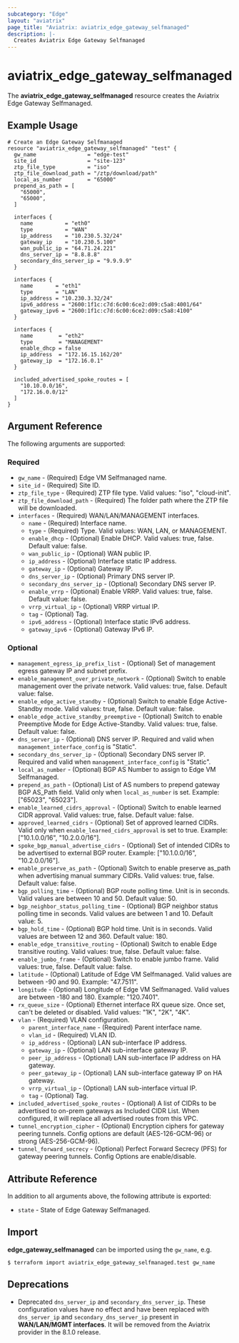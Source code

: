 ```yaml
---
subcategory: "Edge"
layout: "aviatrix"
page_title: "Aviatrix: aviatrix_edge_gateway_selfmanaged"
description: |-
  Creates Aviatrix Edge Gateway Selfmanaged
---
```


# aviatrix_edge_gateway_selfmanaged

The **aviatrix_edge_gateway_selfmanaged** resource creates the Aviatrix Edge Gateway Selfmanaged.

## Example Usage

```hcl
# Create an Edge Gateway Selfmanaged
resource "aviatrix_edge_gateway_selfmanaged" "test" {
  gw_name                = "edge-test"
  site_id                = "site-123"
  ztp_file_type          = "iso"
  ztp_file_download_path = "/ztp/download/path"
  local_as_number        = "65000"
  prepend_as_path = [
    "65000",
    "65000",
  ]

  interfaces {
    name          = "eth0"
    type          = "WAN"
    ip_address    = "10.230.5.32/24"
    gateway_ip    = "10.230.5.100"
    wan_public_ip = "64.71.24.221"
    dns_server_ip = "8.8.8.8"
    secondary_dns_server_ip = "9.9.9.9"
  }

  interfaces {
    name       = "eth1"
    type       = "LAN"
    ip_address = "10.230.3.32/24"
    ipv6_address = "2600:1f1c:c7d:6c00:6ce2:d09:c5a8:4001/64"
    gateway_ipv6 = "2600:1f1c:c7d:6c00:6ce2:d09:c5a8:4100"
  }

  interfaces {
    name        = "eth2"
    type        = "MANAGEMENT"
    enable_dhcp = false
    ip_address  = "172.16.15.162/20"
    gateway_ip  = "172.16.0.1"
  }

  included_advertised_spoke_routes = [
    "10.10.0.0/16",
    "172.16.0.0/12"
  ]
}
```

## Argument Reference

The following arguments are supported:

### Required
* `gw_name` - (Required) Edge VM Selfmanaged name.
* `site_id` - (Required) Site ID.
* `ztp_file_type` - (Required) ZTP file type. Valid values: "iso", "cloud-init".
* `ztp_file_download_path` - (Required) The folder path where the ZTP file will be downloaded.
* `interfaces` - (Required) WAN/LAN/MANAGEMENT interfaces.
  * `name` - (Required) Interface name.
  * `type` - (Required) Type. Valid values: WAN, LAN, or MANAGEMENT.
  * `enable_dhcp` - (Optional) Enable DHCP. Valid values: true, false. Default value: false.
  * `wan_public_ip` - (Optional) WAN public IP.
  * `ip_address` - (Optional) Interface static IP address.
  * `gateway_ip` - (Optional) Gateway IP.
  * `dns_server_ip` - (Optional) Primary DNS server IP.
  * `secondary_dns_server_ip` - (Optional) Secondary DNS server IP.
  * `enable_vrrp` - (Optional) Enable VRRP. Valid values: true, false. Default value: false.
  * `vrrp_virtual_ip` - (Optional) VRRP virtual IP.
  * `tag` - (Optional) Tag.
  * `ipv6_address` - (Optional) Interface static IPv6 address.
  * `gateway_ipv6` - (Optional) Gateway IPv6 IP.


### Optional
* `management_egress_ip_prefix_list` - (Optional) Set of management egress gateway IP and subnet prefix.
* `enable_management_over_private_network` - (Optional) Switch to enable management over the private network. Valid values: true, false. Default value: false.
* `enable_edge_active_standby` - (Optional) Switch to enable Edge Active-Standby mode. Valid values: true, false. Default value: false.
* `enable_edge_active_standby_preemptive` - (Optional) Switch to enable Preemptive Mode for Edge Active-Standby. Valid values: true, false. Default value: false.
* `dns_server_ip` - (Optional) DNS server IP. Required and valid when `management_interface_config` is "Static".
* `secondary_dns_server_ip` - (Optional) Secondary DNS server IP. Required and valid when `management_interface_config` is "Static".
* `local_as_number` - (Optional) BGP AS Number to assign to Edge VM Selfmanaged.
* `prepend_as_path` - (Optional) List of AS numbers to prepend gateway BGP AS_Path field. Valid only when `local_as_number` is set. Example: ["65023", "65023"].
* `enable_learned_cidrs_approval` - (Optional) Switch to enable learned CIDR approval. Valid values: true, false. Default value: false.
* `approved_learned_cidrs` - (Optional) Set of approved learned CIDRs. Valid only when `enable_learned_cidrs_approval` is set to true. Example: ["10.1.0.0/16", "10.2.0.0/16"].
* `spoke_bgp_manual_advertise_cidrs` - (Optional) Set of intended CIDRs to be advertised to external BGP router. Example: ["10.1.0.0/16", "10.2.0.0/16"].
* `enable_preserve_as_path` - (Optional) Switch to enable preserve as_path when advertising manual summary CIDRs. Valid values: true, false. Default value: false.
* `bgp_polling_time` - (Optional) BGP route polling time. Unit is in seconds. Valid values are between 10 and 50. Default value: 50.
* `bgp_neighbor_status_polling_time` - (Optional) BGP neighbor status polling time in seconds. Valid values are between 1 and 10. Default value: 5.
* `bgp_hold_time` - (Optional) BGP hold time. Unit is in seconds. Valid values are between 12 and 360. Default value: 180.
* `enable_edge_transitive_routing` - (Optional) Switch to enable Edge transitive routing. Valid values: true, false. Default value: false.
* `enable_jumbo_frame` - (Optional) Switch to enable jumbo frame. Valid values: true, false. Default value: false.
* `latitude` - (Optional) Latitude of Edge VM Selfmanaged. Valid values are between -90 and 90. Example: "47.7511".
* `longitude` - (Optional) Longitude of Edge VM Selfmanaged. Valid values are between -180 and 180. Example: "120.7401".
* `rx_queue_size` - (Optional) Ethernet interface RX queue size. Once set, can't be deleted or disabled. Valid values: "1K", "2K", "4K".
* `vlan` - (Required) VLAN configuration.
  * `parent_interface_name` - (Required) Parent interface name.
  * `vlan_id` - (Required) VLAN ID.
  * `ip_address` - (Optional) LAN sub-interface IP address.
  * `gateway_ip` - (Optional) LAN sub-interface gateway IP.
  * `peer_ip_address` - (Optional) LAN sub-interface IP address on HA gateway.
  * `peer_gateway_ip` - (Optional) LAN sub-interface gateway IP on HA gateway.
  * `vrrp_virtual_ip` - (Optional) LAN sub-interface virtual IP.
  * `tag` - (Optional) Tag.
* `included_advertised_spoke_routes` - (Optional) A list of CIDRs to be advertised to on-prem gateways as Included CIDR List. When configured, it will replace all advertised routes from this VPC.
* `tunnel_encryption_cipher` - (Optional) Encryption ciphers for gateway peering tunnels. Config options are default (AES-126-GCM-96) or strong (AES-256-GCM-96).
* `tunnel_forward_secrecy` - (Optional) Perfect Forward Secrecy (PFS) for gateway peering tunnels. Config Options are enable/disable.

## Attribute Reference

In addition to all arguments above, the following attribute is exported:

* `state` - State of Edge Gateway Selfmanaged.

## Import

**edge_gateway_selfmanaged** can be imported using the `gw_name`, e.g.

```
$ terraform import aviatrix_edge_gateway_selfmanaged.test gw_name
```

## Deprecations
* Deprecated ``dns_server_ip`` and ``secondary_dns_server_ip``. These configuration values have no effect and have been replaced with ``dns_server_ip`` and  ``secondary_dns_server_ip`` present in **WAN/LAN/MGMT interfaces**. It will be removed from the Aviatrix provider in the 8.1.0 release.
